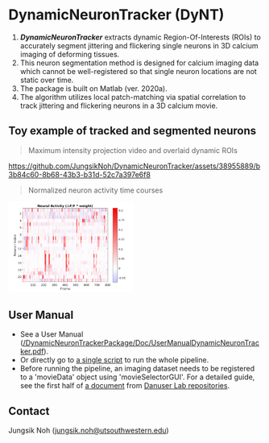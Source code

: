 # DynamicNeuronTracker (DyNT)

1. ***DynamicNeuronTracker*** extracts dynamic Region-Of-Interests (ROIs) to accurately segment jittering and flickering single neurons in 3D calcium imaging of deforming tissues. 
2. This neuron segmentation method is designed for calcium imaging data which cannot be well-registered so that single neuron locations are not static over time.
4. The package is built on Matlab (ver. 2020a). 
5. The algorithm utilizes local patch-matching via spatial correlation to track jittering and flickering neurons in a 3D calcium movie. 

## Toy example of tracked and segmented neurons

> Maximum intensity projection video and overlaid dynamic ROIs

https://github.com/JungsikNoh/DynamicNeuronTracker/assets/38955889/b3b84c60-8b68-43b3-b31d-52c7a397e6f8

> Normalized neuron activity time courses
<img src="Doc/HCL-indexedActivityMap.png" width="49.5%"/>




## User Manual

- See a User Manual ([/DynamicNeuronTrackerPackage/Doc/UserManualDynamicNeuronTracker.pdf](/DynamicNeuronTrackerPackage/Doc/UserManualDynamicNeuronTracker.pdf)).
- Or directly go to [a single script](/DynamicNeuronTrackerPackage/DynamicNeuronTracker/Pipelines/masterScript_toExtractDynamicROIsOf3DCaImaging.m) to run the whole pipeline.
- Before running the pipeline, an imaging dataset needs to be registered to a 'movieData' object using 'movieSelectorGUI'. For a detailed guide, see the first half of [a document](DynamicNeuronTrackerPackage/Doc/TFMPackage.pdf) from [Danuser Lab repositories](https://github.com/DanuserLab?tab=repositories).


## Contact

Jungsik Noh (jungsik.noh@utsouthwestern.edu)


